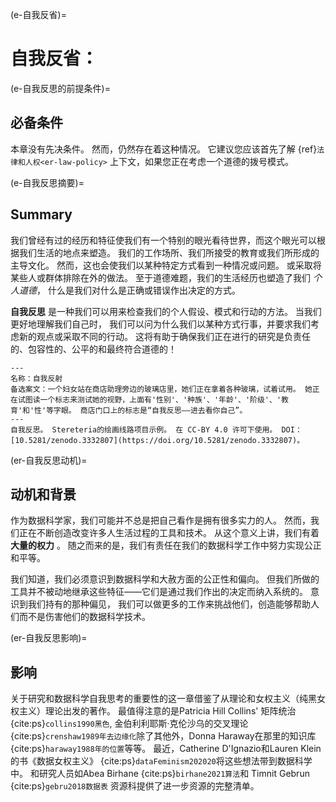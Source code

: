 (e-自我反省)=
# 自我反省：

(e-自我反思的前提条件)=
## 必备条件

本章没有先决条件。 然而，仍然存在着这种情况。 它建议您应该首先了解 {ref}`法律和人权<er-law-policy>` 上下文，如果您正在考虑一个道德的拨号模式。


(e-自我反思摘要)=
## Summary

我们曾经有过的经历和特征使我们有一个特别的眼光看待世界，而这个眼光可以根据我们生活的地点来塑造。 我们的工作场所、我们所接受的教育或我们所形成的主导文化。 然而，这也会使我们以某种特定方式看到一种情况或问题。 或采取将某些人或群体排除在外的做法。 至于道德难题，我们的生活经历也塑造了我们 *个人道德*， 什么是我们对什么是正确或错误作出决定的方式。

**自我反思** 是一种我们可以用来检查我们的个人假设、模式和行动的方法。 当我们更好地理解我们自己时， 我们可以问为什么我们以某种方式行事，并要求我们考虑新的观点或采取不同的行动。 这将有助于确保我们正在进行的研究是负责任的、包容性的、公平的和最终符合道德的！

```{figure} ../figures/ethics-self-reflection.jpg
---
名称：自我反射
备选案文：一个妇女站在商店助理旁边的玻璃店里，她们正在拿着各种玻璃，试着试用。 她正在试图读一个标志来测试她的视野，上面有'性别'、'种族'、'年龄'、'阶级'、'教育'和'性'等字眼。 商店门口上的标志是“自我反思——进去看你自己”。 
---
自我反思。 Stereteria的绘画线路项目示例。 在 CC-BY 4.0 许可下使用。 DOI：[10.5281/zenodo.3332807](https://doi.org/10.5281/zenodo.3332807)。
```

(er-自我反思动机)=
## 动机和背景

作为数据科学家，我们可能并不总是把自己看作是拥有很多实力的人。 然而，我们正在不断创造改变许多人生活过程的工具和技术。 从这个意义上讲，我们有着 **大量的权力** 。 随之而来的是，我们有责任在我们的数据科学工作中努力实现公正和平等。

我们知道，我们必须意识到数据科学和大赦方面的公正性和偏向。 但我们所做的工具并不被动地继承这些特征――它们是通过我们作出的决定而纳入系统的。 意识到我们持有的那种偏见， 我们可以做更多的工作来挑战他们，创造能够帮助人们而不是伤害他们的数据科学技术。

(er-自我反思影响)=
## 影响

关于研究和数据科学自我思考的重要性的这一章借鉴了从理论和女权主义（纯黑女权主义）理论出发的著作。 最值得注意的是Patricia Hill Collins' 矩阵统治 {cite:ps}`collins1990黑色`, 金伯利利耶斯·克伦沙乌的交叉理论 {cite:ps}`crenshaw1989年去边缘化`除了其他外，Donna Haraway在那里的知识库 {cite:ps}`haraway1988年的位置`等等。 最近，Catherine D'Ignazio和Lauren Klein的书《数据女权主义》 {cite:ps}`dataFeminism202020`将这些想法带到数据科学中。 和研究人员如Abea Birhane {cite:ps}`birhane2021算法`和 Timnit Gebrun {cite:ps}`gebru2018数据表` 资源科提供了进一步资源的完整清单。 
